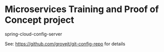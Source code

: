 # Microservices Training and Proof of Concept project

spring-cloud-config-server

See: https://github.com/grovejt/git-config-repo for details
